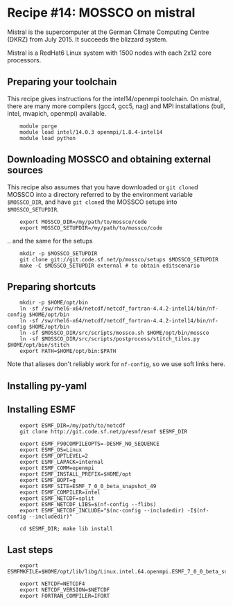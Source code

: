 # Recipe #14: MOSSCO on mistral

Mistral is the supercomputer at the German Climate Computing Centre (DKRZ) from July 2015.  It succeeds the blizzard system.

Mistral is a RedHat6 Linux system with 1500 nodes with each 2x12 core processors.

## Preparing your toolchain

This recipe gives instructions for the intel14/openmpi toolchain.  On mistral, there are many more compilers (gcc4, gcc5, nag) and MPI installations (bull, intel, mvapich, openmpi) available.

        module purge
        module load intel/14.0.3 openmpi/1.8.4-intel14
        module load python

## Downloading MOSSCO and obtaining external sources

This recipe also assumes that you have downloaded or `git clone`d MOSSCO into a directory referred to by the environment variable `$MOSSCO_DIR`, and have `git clone`d the MOSSCO setups into `$MOSSCO_SETUPDIR`.

        export MOSSCO_DIR=/my/path/to/mossco/code
        export MOSSCO_SETUPDIR=/my/path/to/mossco/code

.. and the same for the setups

        mkdir -p $MOSSCO_SETUPDIR
        git clone git://git.code.sf.net/p/mossco/setups $MOSSCO_SETUPDIR
        make -C $MOSSCO_SETUPDIR external # to obtain editscenario

## Preparing shortcuts

        mkdir -p $HOME/opt/bin
        ln -sf /sw/rhel6-x64/netcdf/netcdf_fortran-4.4.2-intel14/bin/nf-config $HOME/opt/bin
        ln -sf /sw/rhel6-x64/netcdf/netcdf_fortran-4.4.2-intel14/bin/nf-config $HOME/opt/bin
        ln -sf $MOSSCO_DIR/src/scripts/mossco.sh $HOME/opt/bin/mossco
        ln -sf $MOSSCO_DIR/src/scripts/postprocess/stitch_tiles.py $HOME/opt/bin/stitch
        export PATH=$HOME/opt/bin:$PATH

Note that aliases don't reliably work  for `nf-config`, so we use soft links here.

## Installing py-yaml

## Installing ESMF

        export ESMF_DIR=/my/path/to/netcdf
        git clone http://git.code.sf.net/p/esmf/esmf $ESMF_DIR

        export ESMF_F90COMPILEOPTS=-DESMF_NO_SEQUENCE
        export ESMF_OS=Linux
        export ESMF_OPTLEVEL=2
        export ESMF_LAPACK=internal
        export ESMF_COMM=openmpi
        export ESMF_INSTALL_PREFIX=$HOME/opt
        export ESMF_BOPT=g
        export ESMF_SITE=ESMF_7_0_0_beta_snapshot_49
        export ESMF_COMPILER=intel
        export ESMF_NETCDF=split
        export ESMF_NETCDF_LIBS=$(nf-config --flibs)
        export ESMF_NETCDF_INCLUDE="$(nc-config --includedir) -I$(nf-config --includedir)"

        cd $ESMF_DIR; make lib install

## Last steps

        export ESMFMKFILE=$HOME/opt/lib/libg/Linux.intel.64.openmpi.ESMF_7_0_0_beta_snapshot_49/esmf.mk

        export NETCDF=NETCDF4
        export NETCDF_VERSION=$NETCDF
        export FORTRAN_COMPILER=IFORT
